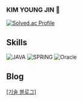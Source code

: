 ### KIM YOUNG JIN 👋
[![Solved.ac Profile](http://mazassumnida.wtf/api/v2/generate_badge?boj=ssda332)](https://solved.ac/ssda332/)
<!--
<a href="https://hhpluscertificateofcompletion.oopy.io/">
  <img src="https://static.spartacodingclub.kr/hanghae99/plus/completion/badge_blue.svg" />
</a>
-->
## Skills

![JAVA](https://img.shields.io/badge/JAVA-007396.svg?&style=for-the-badge&logo=Java&logoColor=White)
![SPRING](https://img.shields.io/badge/SPRING-6DB33F.svg?&style=for-the-badge&logo=Spring&logoColor=black)
![Oracle](https://img.shields.io/badge/Oracle-F80000.svg?&style=for-the-badge&logo=Oracle&logoColor=white)

## Blog
[[기술 블로그]](https://ssda332.github.io)

<!--
**ssda332/ssda332** is a ✨ _special_ ✨ repository because its `README.md` (this file) appears on your GitHub profile.

Here are some ideas to get you started:

- 🔭 I’m currently working on ...
- 🌱 I’m currently learning ...
- 👯 I’m looking to collaborate on ...
- 🤔 I’m looking for help with ...
- 💬 Ask me about ...
- 📫 How to reach me: ...
- 😄 Pronouns: ...
- ⚡ Fun fact: ...
-->
<!--
## 항해 플러스
<a href="https://hhpluscertificateofcompletion.oopy.io/">
  <img src="https://static.spartacodingclub.kr/hanghae99/plus/completion/badge_blue.svg" />
</a>
-->
